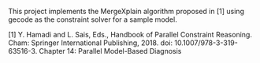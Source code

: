 This project implements the MergeXplain algorithm proposed in [1] using gecode as the constraint solver for a sample model.

[1] Y. Hamadi and L. Sais, Eds., Handbook of Parallel Constraint Reasoning. Cham: Springer International Publishing, 2018. doi: 10.1007/978-3-319-63516-3.
    Chapter 14: Parallel Model-Based Diagnosis